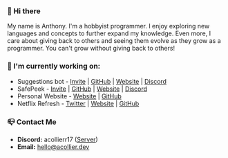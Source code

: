 ### 👋 Hi there
My name is Anthony. I'm a hobbyist programmer. I enjoy exploring new languages and concepts to further expand my knowledge. Even more, I care about giving back to others and seeing them evolve as they grow as a programmer. You can't grow without giving back to others!

### 🔭 I'm currently working on:  
- Suggestions bot - [Invite](https://suggestions.bot/invite) | [GitHub](https://github.com/suggestionsbot/suggestions-bot) | [Website](https://suggestions.gg) | [Discord](https://discord.gg/suggestions)
- SafePeek - [Invite](README.md) | [GitHub](README.md) | [Website](https://safepeek.org) | [Discord](README.md)
- Personal Website - [Website](https://acollier.dev) | [GitHub](https://github.com/acollierr17/acollier.dev)
- Netflix Refresh - [Twitter](https://twitter.com/NetflixRefresh) | [Website](https://netflix-refresh.com) | [GitHub](https://github.com/acollierr17/netflix-refresh)

### 📪 Contact Me
- **Discord:** acollierr17 ([Server](https://discord.gg/9dJjWkupDC))
- **Email:** [hello@acollier.dev](mailto:hello@acollier.dev)
